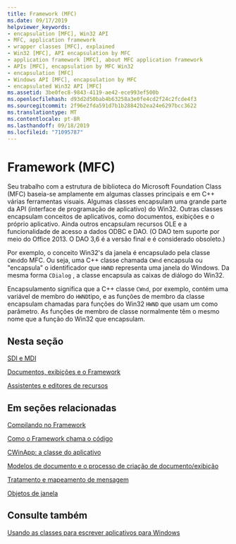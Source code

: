 ```yaml
---
title: Framework (MFC)
ms.date: 09/17/2019
helpviewer_keywords:
- encapsulation [MFC], Win32 API
- MFC, application framework
- wrapper classes [MFC], explained
- Win32 [MFC], API encapsulation by MFC
- application framework [MFC], about MFC application framework
- APIs [MFC], encapsulation by MFC Win32
- encapsulation [MFC]
- Windows API [MFC], encapsulation by MFC
- encapsulated Win32 API [MFC]
ms.assetid: 3be0fec8-9843-4119-ae42-ece993ef500b
ms.openlocfilehash: d93d2d50bab4b63258a3e0fe4cd2f24c2fcde4f3
ms.sourcegitcommit: 2f96e2fda591d7b1b28842b2ea24e6297bcc3622
ms.translationtype: MT
ms.contentlocale: pt-BR
ms.lasthandoff: 09/18/2019
ms.locfileid: "71095787"
---
```

# <a name="framework-mfc"></a>Framework (MFC)

Seu trabalho com a estrutura de biblioteca do Microsoft Foundation Class (MFC) baseia-se amplamente em algumas classes principais e em C++ várias ferramentas visuais. Algumas classes encapsulam uma grande parte da API (interface de programação de aplicativo) do Win32. Outras classes encapsulam conceitos de aplicativos, como documentos, exibições e o próprio aplicativo. Ainda outros encapsulam recursos OLE e a funcionalidade de acesso a dados ODBC e DAO.  (O DAO tem suporte por meio do Office 2013. O DAO 3,6 é a versão final e é considerado obsoleto.)

Por exemplo, o conceito Win32's da janela é encapsulado pela classe `CWnd`do MFC. Ou seja, uma C++ classe chamada `CWnd` encapsula ou "encapsula" o identificador que `HWND` representa uma janela do Windows. Da mesma forma `CDialog` , a classe encapsula as caixas de diálogo do Win32.

Encapsulamento significa que a C++ classe `CWnd`, por exemplo, contém uma variável de membro do `HWND`tipo, e as funções de membro da classe encapsulam chamadas para funções do Win32 `HWND` que usam um como parâmetro. As funções de membro de classe normalmente têm o mesmo nome que a função do Win32 que encapsulam.

## <a name="in-this-section"></a>Nesta seção

[SDI e MDI](../mfc/sdi-and-mdi.md)

[Documentos, exibições e o Framework](../mfc/documents-views-and-the-framework.md)

[Assistentes e editores de recursos](../mfc/wizards-and-the-resource-editors.md)

## <a name="in-related-sections"></a>Em seções relacionadas

[Compilando no Framework](../mfc/building-on-the-framework.md)

[Como o Framework chama o código](../mfc/how-the-framework-calls-your-code.md)

[CWinApp: a classe do aplicativo](../mfc/cwinapp-the-application-class.md)

[Modelos de documento e o processo de criação de documento/exibição](../mfc/document-templates-and-the-document-view-creation-process.md)

[Tratamento e mapeamento de mensagem](../mfc/message-handling-and-mapping.md)

[Objetos de janela](../mfc/window-objects.md)

## <a name="see-also"></a>Consulte também

[Usando as classes para escrever aplicativos para Windows](../mfc/using-the-classes-to-write-applications-for-windows.md)

